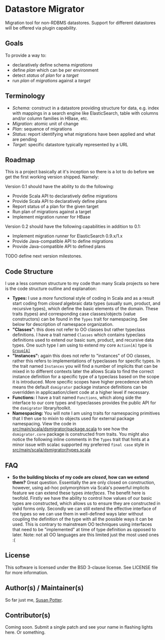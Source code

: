 # Datastore Migrator

Migration tool for non-RDBMS datastores. Support for different datastores
will be offered via plugin capability.

## Goals

To provide a way to:

* declaratively define schema *migrations*
* define *plan* which can be per environment
* detect *status* of *plan* for a *target*
* run *plan* of *migrations* against a *target*

## Terminology

* *Schema:* construct in a datastore providing structure for data, e.g. index
  with mappings in a search engine like ElasticSearch, table with columns and/or
  column families in HBase, etc.
* *Migration:* atomic unit of change
* *Plan:* sequence of migrations
* *Status:* report identifying what migrations have been applied and what are pending
* *Target:* specific datastore typically represented by a URL

## Roadmap

This is a project basically at it's inception so there is a lot to do before
we get the first working version shipped. Namely:

Version 0.1 should have the ability to do the following:

* Provide Scala API to declaratively define migrations
* Provide Scala API to declaratively define plans
* Report status of a plan for the given target
* Run plan of migrations against a target
* Implement migration runner for HBase

Version 0.2 should have the following capabilities in addition to 0.1:

* Implement migration runner for ElasticSearch 0.9.x/1.x
* Provide Java-compatible API to define migrations
* Provide Java-compatible API to defined plans

TODO define next version milestones.

## Code Structure

I use a less common structure to my code than many Scala projects so here is
the code structure outline and explanation:

* **Types:** I use a _more_ functional style of coding in Scala and as a
  result start coding from _*closed*_ algebraic data types (usually sum,
  product, and recursive types), which define the basic elements of the
  domain. These traits (types) and corresponding case classes/objects (value
  constructors) can be found in the `Types` trait for namespacing. See below
  for description of namespace organization.
* **"Classes":**  this does not refer to OO classes but rather typeclass
  definitions. I have a trait named `Classes` which contains typeclass
  definitions used to extend our basic sum, product, and recursive data
  types. One such type I am using to extend my core `Action[A]` type is
  [`Group[A]`](https://github.com/mbbx6spp/dsmigrator/blob/master/src/main/scala/dsmigrator/classes.scala#L21-L36)
* **"Instances":** again this does not refer to "instances" of OO classes,
  rather this refers to implementations of typeclasses for specific types.
  In the trait named `Instances` you will find a number of implicits that
  can be mixed in to different contexts later the allows Scala to find
  the correct instance definition for a specific type of a typeclass based
  on the scope it is introduced. More specific scopes have higher precedence
  which means the default `dsmigrator` package instance definitions can be
  overridden in applicaation/client code at a higher level if necessary.
* **Functions:** I have a trait named `Functions`, which along side the
  interface to our core types and typeclasses provides the public API for
  the `dsmigrator` library/toolkit.
* **Namespacing:** You will note I am using traits for namespacing primitives
  that I then use to mixin to objects used for external package namespacing.
  View the code in [src/main/scala/dsmigrator/package.scala](https://github.com/mbbx6spp/dsmigrator/blob/master/src/main/scala/dsmigrator/package.scala)
  to see how the `dsmigrator.core` package is constructed from traits. You
  might also notice the following inline comments in the `Types` trait
  that hints at a minor issue with scalac supported my preferred `final case`
  style in [src/main/scala/dsmigrator/types.scala](https://github.com/mbbx6spp/dsmigrator/blob/master/src/main/scala/dsmigrator/types.scala#L5)

## FAQ

* **So the building blocks of my code are *closed*, how can we extend them?**
  Great question. Essentially the are only closed on construction, however,
  using ad-hoc polymorphism via Scala's powerful implicits feature we can
  extend these types _interfaces_. The benefit here is twofold. Firstly we
  have the ability to control how values of our basic types are constructed,
  which allows us to ensure they are constructed in valid forms only.
  Secondly we can still extend the effective interface of the types so
  we can use them in well-defined ways later without coupling the definition
  of the type with all the possible ways it can be used. This is contrary
  to mainstream OO techniques using interfaces that need to be "implemented"
  at time of type definition as opposed to later. Note: not all OO languages
  are this limited just the most used ones :(

## License

This software is licensed under the BSD 3-clause license. See LICENSE file
for more information.

## Author(s) / Maintainer(s)

So far just me, [Susan Potter](https://github.com/mbbx6spp).

## Contributor(s)

Coming soon. Submit a single patch and see your name in flashing lights here.
Or something.
